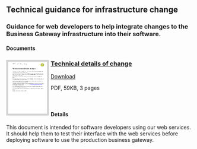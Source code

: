 ## Technical guidance for infrastructure change
### Guidance for web developers to help integrate changes to the Business Gateway infrastructure into their software.
#### Documents
<h3><a href="../../pdfs/integrate/Technical_details_of_change.pdf">
<img style="float: left; margin: 0px 5px 0px 0px;  border:5px solid LightGrey;" src="../../images/thumbnail/Technical_details_of_change.pdf.png"></a>
<a href="../../pdfs/integrate/Technical_details_of_change.pdf">Technical details of change</a></h3>
<a download="Technical_details_of_change.pdf" href="../../pdfs/integrate/Technical_details_of_change.pdf">Download</a>

PDF, 59KB, 3 pages
<br />
<br />
<br />
#### Details
This document is intended for software developers using our web services. It should help them to test their interface with the web services before deploying software to use the production business gateway.